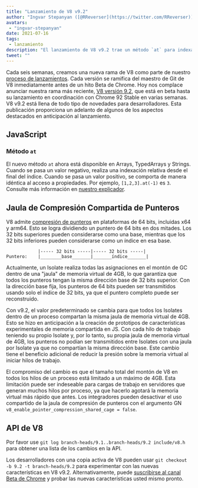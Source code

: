 ```yaml
---
title: "Lanzamiento de V8 v9.2"
author: "Ingvar Stepanyan ([@RReverser](https://twitter.com/RReverser))"
avatars:
 - "ingvar-stepanyan"
date: 2021-07-16
tags:
 - lanzamiento
description: "El lanzamiento de V8 v9.2 trae un método `at` para indexación relativa y mejoras en la compresión de punteros."
tweet: ""
---
```

Cada seis semanas, creamos una nueva rama de V8 como parte de nuestro [proceso de lanzamientos](https://v8.dev/docs/release-process). Cada versión se ramifica del maestro de Git de V8 inmediatamente antes de un hito Beta de Chrome. Hoy nos complace anunciar nuestra rama más reciente, [V8 versión 9.2](https://chromium.googlesource.com/v8/v8.git/+log/branch-heads/9.2), que está en beta hasta su lanzamiento en coordinación con Chrome 92 Stable en varias semanas. V8 v9.2 está llena de todo tipo de novedades para desarrolladores. Esta publicación proporciona un adelanto de algunos de los aspectos destacados en anticipación al lanzamiento.

<!--truncate-->
## JavaScript

### Método `at`

El nuevo método `at` ahora está disponible en Arrays, TypedArrays y Strings. Cuando se pasa un valor negativo, realiza una indexación relativa desde el final del índice. Cuando se pasa un valor positivo, se comporta de manera idéntica al acceso a propiedades. Por ejemplo, `[1,2,3].at(-1)` es `3`. Consulte más información en [nuestro explicador](https://v8.dev/features/at-method).

## Jaula de Compresión Compartida de Punteros

V8 admite [compresión de punteros](https://v8.dev/blog/pointer-compression) en plataformas de 64 bits, incluidas x64 y arm64. Esto se logra dividiendo un puntero de 64 bits en dos mitades. Los 32 bits superiores pueden considerarse como una base, mientras que los 32 bits inferiores pueden considerarse como un índice en esa base.

```
            |----- 32 bits -----|----- 32 bits -----|
Puntero:    |________base_______|_______índice_______|
```

Actualmente, un Isolate realiza todas las asignaciones en el montón de GC dentro de una "jaula" de memoria virtual de 4GB, lo que garantiza que todos los punteros tengan la misma dirección base de 32 bits superior. Con la dirección base fija, los punteros de 64 bits pueden ser transmitidos usando solo el índice de 32 bits, ya que el puntero completo puede ser reconstruido.

Con v9.2, el valor predeterminado se cambia para que todos los Isolates dentro de un proceso compartan la misma jaula de memoria virtual de 4GB. Esto se hizo en anticipación a la creación de prototipos de características experimentales de memoria compartida en JS. Con cada hilo de trabajo teniendo su propio Isolate y, por lo tanto, su propia jaula de memoria virtual de 4GB, los punteros no podían ser transmitidos entre Isolates con una jaula por Isolate ya que no compartían la misma dirección base. Este cambio tiene el beneficio adicional de reducir la presión sobre la memoria virtual al iniciar hilos de trabajo.

El compromiso del cambio es que el tamaño total del montón de V8 en todos los hilos de un proceso está limitado a un máximo de 4GB. Esta limitación puede ser indeseable para cargas de trabajo en servidores que generan muchos hilos por proceso, ya que hacerlo agotará la memoria virtual más rápido que antes. Los integradores pueden desactivar el uso compartido de la jaula de compresión de punteros con el argumento GN `v8_enable_pointer_compression_shared_cage = false`.

## API de V8

Por favor use `git log branch-heads/9.1..branch-heads/9.2 include/v8.h` para obtener una lista de los cambios en la API.

Los desarrolladores con una copia activa de V8 pueden usar `git checkout -b 9.2 -t branch-heads/9.2` para experimentar con las nuevas características en V8 v9.2. Alternativamente, puede [suscribirse al canal Beta de Chrome](https://www.google.com/chrome/browser/beta.html) y probar las nuevas características usted mismo pronto.
